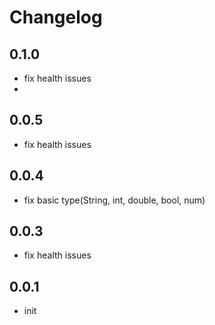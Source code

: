 # Changelog

## 0.1.0
- fix health issues
- 
## 0.0.5

- fix health issues

## 0.0.4

- fix basic type(String, int, double, bool, num)

## 0.0.3

- fix health issues

## 0.0.1

- init
